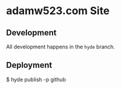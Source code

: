 # adamw523.com Site

## Development

All development happens in the `hyde` branch.

## Deployment

  $ hyde publish -p github